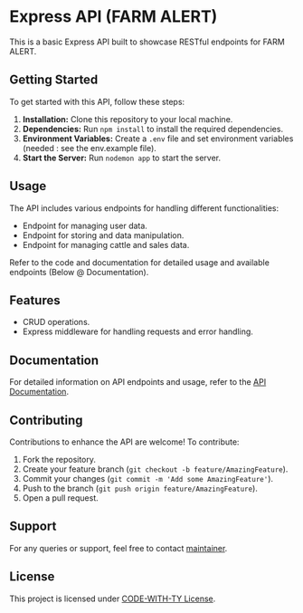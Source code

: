 # Express API (FARM ALERT)

This is a basic Express API built to showcase RESTful endpoints for FARM ALERT.

## Getting Started

To get started with this API, follow these steps:

1. **Installation:** Clone this repository to your local machine.
2. **Dependencies:** Run `npm install` to install the required dependencies.
3. **Environment Variables:** Create a `.env` file and set environment variables (needed : see the env.example file).
4. **Start the Server:** Run `nodemon app` to start the server.

## Usage

The API includes various endpoints for handling different functionalities:

- Endpoint for managing user data.
- Endpoint for storing and data manipulation.
- Endpoint for managing cattle and sales data.

Refer to the code and documentation for detailed usage and available endpoints (Below @ Documentation).

## Features

- CRUD operations.
- Express middleware for handling requests and error handling.

## Documentation

For detailed information on API endpoints and usage, refer to the [API Documentation](https://cima-app.onrender.com).

## Contributing

Contributions to enhance the API are welcome! To contribute:

1. Fork the repository.
2. Create your feature branch (`git checkout -b feature/AmazingFeature`).
3. Commit your changes (`git commit -m 'Add some AmazingFeature'`).
4. Push to the branch (`git push origin feature/AmazingFeature`).
5. Open a pull request.

## Support

For any queries or support, feel free to contact [maintainer](mailto:isaacolorunfemi330@gmail.com).

## License

This project is licensed under [CODE-WITH-TY License](https://codewithty.dev).
